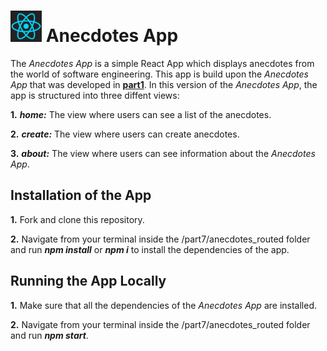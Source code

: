 <h1>
<img src="https://raw.githubusercontent.com/katerina-tziala/fullstackopen2019/master/documentation_images/react_logo.png" alt="react logo" width="50" height="50">
Anecdotes App<br/>
</h1>

The *Anecdotes App* is a simple React App which displays anecdotes from the world of software engineering. This app is build upon the *Anecdotes App* that was developed in [**part1**](https://github.com/katerina-tziala/fullstackopen2019/tree/master/part1/anecdotes). In this version of the *Anecdotes App*, the app is structured into three diffent views:

**1.** ***home:*** The view where users can see a list of the anecdotes.

**2.** ***create:*** The view where users can create anecdotes.

**3.** ***about:*** The view where users can see information about the *Anecdotes App*.


## Installation of the App
**1.** Fork and clone this repository.

**2.** Navigate from your terminal inside the /part7/anecdotes_routed folder and run ***npm install*** or ***npm i*** to install the dependencies of the app.


## Running the App Locally

**1.** Make sure that all the dependencies of the *Anecdotes App* are installed.

**2.** Navigate from your terminal inside the /part7/anecdotes_routed folder and run ***npm start***.
